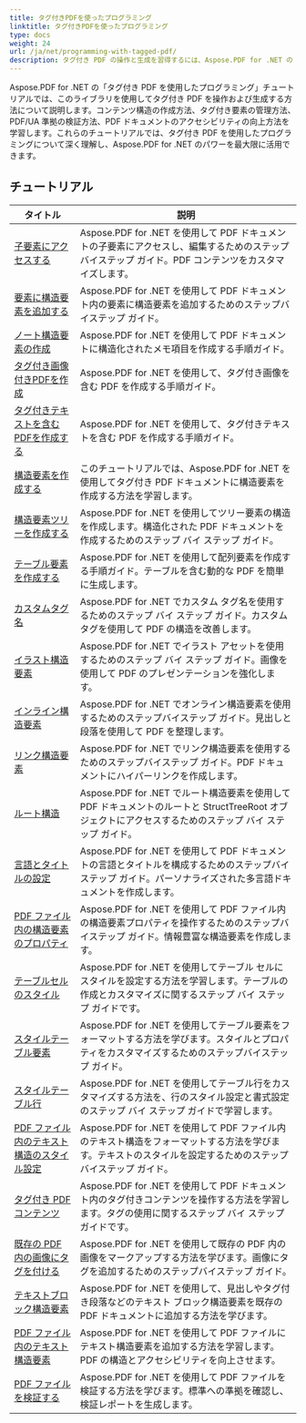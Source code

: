 ```yaml
---
title: タグ付きPDFを使ったプログラミング
linktitle: タグ付きPDFを使ったプログラミング
type: docs
weight: 24
url: /ja/net/programming-with-tagged-pdf/
description: タグ付き PDF の操作と生成を習得するには、Aspose.PDF for .NET の「タグ付き PDF を使用したプログラミング」チュートリアルを参照してください。
---
```


Aspose.PDF for .NET の「タグ付き PDF を使用したプログラミング」チュートリアルでは、このライブラリを使用してタグ付き PDF を操作および生成する方法について説明します。コンテンツ構造の作成方法、タグ付き要素の管理方法、PDF/UA 準拠の検証方法、PDF ドキュメントのアクセシビリティの向上方法を学習します。これらのチュートリアルでは、タグ付き PDF を使用したプログラミングについて深く理解し、Aspose.PDF for .NET のパワーを最大限に活用できます。

## チュートリアル
| タイトル | 説明 |
| --- | --- | 
| [子要素にアクセスする](./access-children-elements/) | Aspose.PDF for .NET を使用して PDF ドキュメントの子要素にアクセスし、編集するためのステップバイステップ ガイド。PDF コンテンツをカスタマイズします。 |  
| [要素に構造要素を追加する](./add-structure-element-into-element/) | Aspose.PDF for .NET を使用して PDF ドキュメント内の要素に構造要素を追加するためのステップバイステップ ガイド。 |  
| [ノート構造要素の作成](./create-note-structure-element/) | Aspose.PDF for .NET を使用して PDF ドキュメントに構造化されたメモ項目を作成する手順ガイド。 |  
| [タグ付き画像付きPDFを作成](./create-pdf-with-tagged-image/) | Aspose.PDF for .NET を使用して、タグ付き画像を含む PDF を作成する手順ガイド。 |  
| [タグ付きテキストを含むPDFを作成する](./create-pdf-with-tagged-text/) | Aspose.PDF for .NET を使用して、タグ付きテキストを含む PDF を作成する手順ガイド。 |  
| [構造要素を作成する](./create-structure-elements/) | このチュートリアルでは、Aspose.PDF for .NET を使用してタグ付き PDF ドキュメントに構造要素を作成する方法を学習します。 |  
| [構造要素ツリーを作成する](./create-structure-elements-tree/) | Aspose.PDF for .NET を使用してツリー要素の構造を作成します。構造化された PDF ドキュメントを作成するためのステップ バイ ステップ ガイド。 |  
| [テーブル要素を作成する](./create-table-element/) | Aspose.PDF for .NET を使用して配列要素を作成する手順ガイド。テーブルを含む動的な PDF を簡単に生成します。 |  
| [カスタムタグ名](./custom-tag-name/) | Aspose.PDF for .NET でカスタム タグ名を使用するためのステップ バイ ステップ ガイド。カスタム タグを使用して PDF の構造を改善します。 |  
| [イラスト構造要素](./illustration-structure-elements/) | Aspose.PDF for .NET でイラスト アセットを使用するためのステップ バイ ステップ ガイド。画像を使用して PDF のプレゼンテーションを強化します。 |  
| [インライン構造要素](./inline-structure-elements/) | Aspose.PDF for .NET でオンライン構造要素を使用するためのステップバイステップ ガイド。見出しと段落を使用して PDF を整理します。 |  
| [リンク構造要素](./link-structure-elements/) | Aspose.PDF for .NET でリンク構造要素を使用するためのステップバイステップ ガイド。PDF ドキュメントにハイパーリンクを作成します。 |  
| [ルート構造](./root-structure/) | Aspose.PDF for .NET でルート構造要素を使用して PDF ドキュメントのルートと StructTreeRoot オブジェクトにアクセスするためのステップ バイ ステップ ガイド。 |  
| [言語とタイトルの設定](./setup-language-and-title/) | Aspose.PDF for .NET を使用して PDF ドキュメントの言語とタイトルを構成するためのステップバイステップ ガイド。パーソナライズされた多言語ドキュメントを作成します。 |  
| [PDF ファイル内の構造要素のプロパティ](./structure-elements-properties/) | Aspose.PDF for .NET を使用して PDF ファイル内の構造要素プロパティを操作するためのステップバイステップ ガイド。情報豊富な構造要素を作成します。 |  
| [テーブルセルのスタイル](./style-table-cell/) | Aspose.PDF for .NET を使用してテーブル セルにスタイルを設定する方法を学習します。テーブルの作成とカスタマイズに関するステップ バイ ステップ ガイドです。 |  
| [スタイルテーブル要素](./style-table-element/) | Aspose.PDF for .NET を使用してテーブル要素をフォーマットする方法を学びます。スタイルとプロパティをカスタマイズするためのステップバイステップ ガイド。 |  
| [スタイルテーブル行](./style-table-row/) | Aspose.PDF for .NET を使用してテーブル行をカスタマイズする方法を、行のスタイル設定と書式設定のステップ バイ ステップ ガイドで学習します。 |  
| [PDF ファイル内のテキスト構造のスタイル設定](./style-text-structure/) | Aspose.PDF for .NET を使用して PDF ファイル内のテキスト構造をフォーマットする方法を学びます。テキストのスタイルを設定するためのステップバイステップ ガイド。 |  
| [タグ付き PDF コンテンツ](./tagged-pdf-content/) | Aspose.PDF for .NET を使用して PDF ドキュメント内のタグ付きコンテンツを操作する方法を学習します。タグの使用に関するステップ バイ ステップ ガイドです。 |  
| [既存の PDF 内の画像にタグを付ける](./tag-image-in-existing-pdf/) | Aspose.PDF for .NET を使用して既存の PDF 内の画像をマークアップする方法を学びます。画像にタグを追加するためのステップバイステップ ガイド。 |  
| [テキストブロック構造要素](./text-block-structure-elements/) | Aspose.PDF for .NET を使用して、見出しやタグ付き段落などのテキスト ブロック構造要素を既存の PDF ドキュメントに追加する方法を学びます。 |  
| [PDF ファイル内のテキスト構造要素](./text-structure-elements/) | Aspose.PDF for .NET を使用して PDF ファイルにテキスト構造要素を追加する方法を学習します。PDF の構造とアクセシビリティを向上させます。 |  
| [PDF ファイルを検証する](./validate-pdf/) | Aspose.PDF for .NET を使用して PDF ファイルを検証する方法を学びます。標準への準拠を確認し、検証レポートを生成します。 |  